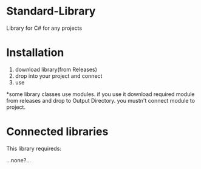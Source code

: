 # Standard-Library
Library for C# for any projects


# Installation
1. download library(from Releases)
2. drop into your project and connect 
3. use

*some library classes use modules. if you use it download required module from releases and drop to Output Directory. 
you mustn't connect module to project.


# Connected libraries

This library requireds:

...none?...
